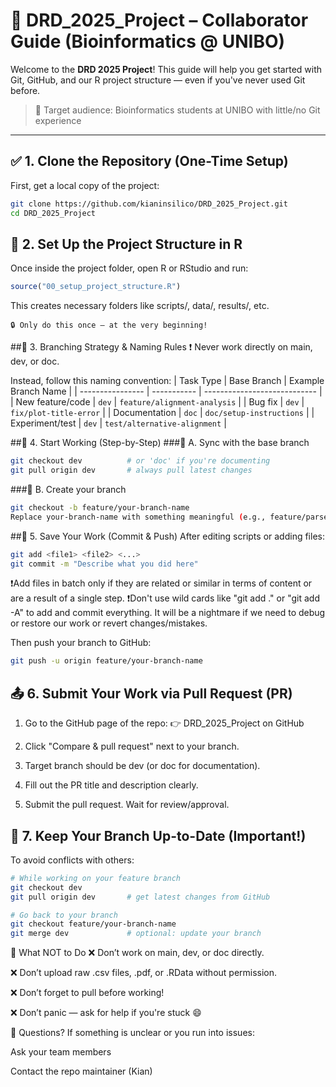 # 🧬 DRD_2025_Project – Collaborator Guide (Bioinformatics @ UNIBO)

Welcome to the **DRD 2025 Project**! This guide will help you get started with Git, GitHub, and our R project structure — even if you've never used Git before.

> 🧠 Target audience: Bioinformatics students at UNIBO with little/no Git experience

---

## ✅ 1. Clone the Repository (One-Time Setup)

First, get a local copy of the project:

```bash
git clone https://github.com/kianinsilico/DRD_2025_Project.git
cd DRD_2025_Project
```
## 🧱 2. Set Up the Project Structure in R
Once inside the project folder, open R or RStudio and run:
```R
source("00_setup_project_structure.R")
```
This creates necessary folders like scripts/, data/, results/, etc.

    🔒 Only do this once — at the very beginning!

##🌿 3. Branching Strategy & Naming Rules
❗ Never work directly on main, dev, or doc.

Instead, follow this naming convention:
| Task Type        | Base Branch | Example Branch Name          |
| ---------------- | ----------- | ---------------------------- |
| New feature/code | `dev`       | `feature/alignment-analysis` |
| Bug fix          | `dev`       | `fix/plot-title-error`       |
| Documentation    | `doc`       | `doc/setup-instructions`     |
| Experiment/test  | `dev`       | `test/alternative-alignment` |

##🧪 4. Start Working (Step-by-Step)
###🔄 A. Sync with the base branch
```bash
git checkout dev          # or 'doc' if you're documenting
git pull origin dev       # always pull latest changes
```
###🌿 B. Create your branch
```bash
git checkout -b feature/your-branch-name
Replace your-branch-name with something meaningful (e.g., feature/parse-uniprot-data).
```

##💾 5. Save Your Work (Commit & Push)
After editing scripts or adding files:
```bash
git add <file1> <file2> <...>
git commit -m "Describe what you did here"
```
❗Add files in batch only if they are related or similar in terms of content or are a result of a single step.
❗Don't use wild cards like "git add ." or "git add -A" to add and commit everything. It will be a nightmare if we need to debug or restore our work or revert changes/mistakes.

Then push your branch to GitHub:

```bash
git push -u origin feature/your-branch-name
```
## 📤 6. Submit Your Work via Pull Request (PR)
1. Go to the GitHub page of the repo:
👉 DRD_2025_Project on GitHub

2. Click "Compare & pull request" next to your branch.

3. Target branch should be dev (or doc for documentation).

3. Fill out the PR title and description clearly.

4. Submit the pull request. Wait for review/approval.

## 🔁 7. Keep Your Branch Up-to-Date (Important!)
To avoid conflicts with others:

``` bash
# While working on your feature branch
git checkout dev
git pull origin dev       # get latest changes from GitHub

# Go back to your branch
git checkout feature/your-branch-name
git merge dev             # optional: update your branch
```
🚫 What NOT to Do
❌ Don’t work on main, dev, or doc directly.

❌ Don’t upload raw .csv files, .pdf, or .RData without permission.

❌ Don’t forget to pull before working!

❌ Don’t panic — ask for help if you're stuck 😄

🙋 Questions?
If something is unclear or you run into issues:

Ask your team members

Contact the repo maintainer (Kian)


